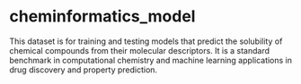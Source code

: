 # cheminformatics_model
This dataset is for training and testing models that predict the solubility of chemical compounds from their molecular descriptors. It is a standard benchmark in computational chemistry and machine learning applications in drug discovery and property prediction.
